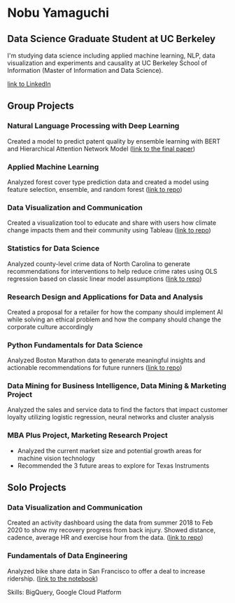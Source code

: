 

# Nobu Yamaguchi
## Data Science Graduate Student at UC Berkeley

I'm studying data science including applied machine learning, NLP, data visualization and experiments and causality at UC Berkeley School of Information (Master of Information and Data Science).

[link to LinkedIn](https://www.linkedin.com/in/nobu-yamaguchi/)


## Group Projects

### Natural Language Processing with Deep Learning
Created a model to predict patent quality by ensemble learning with BERT and Hierarchical Attention Network Model ([link to the final paper](https://github.com/nobuyamaguchi/w266_final/blob/master/final_paper/W266_Final_Project_Yamaguchi_Lin.pdf))

### Applied Machine Learning
Analyzed forest cover type prediction data and created a model using feature selection, ensemble, and random forest ([link to repo](https://github.com/nobuyamaguchi/w207_final))

### Data Visualization and Communication
Created a visualization tool to educate and share with users how climate change impacts them and their community using Tableau ([link to repo](https://github.com/nobuyamaguchi/w209_spring_final))

### Statistics for Data Science
Analyzed county-level crime data of North Carolina to generate recommendations for interventions to help reduce crime rates using OLS regression based on classic linear model assumptions ([link to repo](https://github.com/nobuyamaguchi/Lab3_Power-analysis_3b))

### Research Design and Applications for Data and Analysis
Created a proposal for a retailer for how the company should implement AI while solving an ethical problem and how the company should change the corporate culture accordingly

### Python Fundamentals for Data Science
Analyzed Boston Marathon data to generate meaningful insights and actionable recommendations for future runners ([link to repo](https://github.com/nobuyamaguchi/w200_final))

### Data Mining for Business Intelligence, Data Mining & Marketing Project
Analyzed the sales and service data to find the factors that impact customer loyalty utilizing logistic regression, neural networks and cluster analysis

### MBA Plus Project, Marketing Research Project
* Analyzed the current market size and potential growth areas for machine vision technology
* Recommended the 3 future areas to explore for Texas Instruments 

## Solo Projects
### Data Visualization and Communication
Created an activity dashboard using the data from summer 2018 to Feb 2020 to show my recovery progress from back injury. Showed distance, cadence, average HR and exercise hour from the data. ([link to repo](https://github.com/nobuyamaguchi/w209_project_1))

### Fundamentals of Data Engineering
Analyzed bike share data in San Francisco to offer a deal to increase ridership. ([link to the notebook](https://github.com/nobuyamaguchi/w205/blob/master/projects/project-1-nobuyamaguchi/Yamaguchi_Nobu_Bike_Share_Analytics.ipynb))

Skills: BigQuery, Google Cloud Platform

